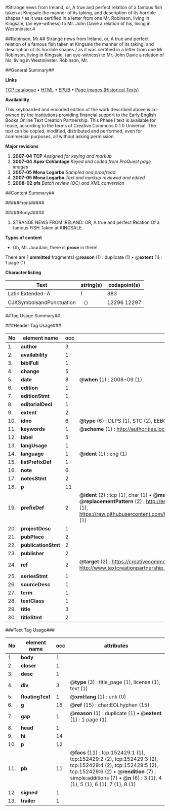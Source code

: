 #Strange news from Ireland, or, A true and perfect relation of a famous fish taken at Kingsale the manner of its taking, and description of its horrible shapes / as it was certified in a letter from one Mr. Robinson, living in Kingsale, (an eye-witness) to Mr. John Davie a relation of his, living in Westminster.#

##Robinson, Mr.##
Strange news from Ireland, or, A true and perfect relation of a famous fish taken at Kingsale the manner of its taking, and description of its horrible shapes / as it was certified in a letter from one Mr. Robinson, living in Kingsale, (an eye-witness) to Mr. John Davie a relation of his, living in Westminster.
Robinson, Mr.

##General Summary##

**Links**

[TCP catalogue](http://www.ota.ox.ac.uk/tcp/)  • 
[HTML](http://tei.it.ox.ac.uk/tcp/Texts-HTML/free/A94/A94009.html)  • 
[EPUB](http://tei.it.ox.ac.uk/tcp/Texts-EPUB/free/A94/A94009.epub) • 
[Page images (Historical Texts)](https://data.historicaltexts.jisc.ac.uk/view?pubId=eebo-38875921e&pageId=eebo-38875921e-152429-1)

**Availability**

This keyboarded and encoded edition of the
	       work described above is co-owned by the institutions
	       providing financial support to the Early English Books
	       Online Text Creation Partnership. This Phase I text is
	       available for reuse, according to the terms of Creative
	       Commons 0 1.0 Universal. The text can be copied,
	       modified, distributed and performed, even for
	       commercial purposes, all without asking permission.

**Major revisions**

1. __2007-04__ __TCP__ *Assigned for keying and markup*
1. __2007-04__ __Apex CoVantage__ *Keyed and coded from ProQuest page images*
1. __2007-05__ __Mona Logarbo__ *Sampled and proofread*
1. __2007-05__ __Mona Logarbo__ *Text and markup reviewed and edited*
1. __2008-02__ __pfs__ *Batch review (QC) and XML conversion*

##Content Summary##

#####Front#####

#####Body#####

1. STRANGE NEWS FROM IRELAND: OR, A true and perfect Relation Of a famous FISH Taken at KINGSALE.

**Types of content**

  * Oh, Mr. Jourdain, there is **prose** in there!

There are 1 **ommitted** fragments! 
 @__reason__ (1) : duplicate (1)  •  @__extent__ (1) : 1 page (1)

**Character listing**


|Text|string(s)|codepoint(s)|
|---|---|---|
|Latin Extended-A|ſ|383|
|CJKSymbolsandPunctuation|〈〉|12296 12297|

##Tag Usage Summary##

###Header Tag Usage###

|No|element name|occ|attributes|
|---|---|---|---|
|1.|__author__|3||
|2.|__availability__|1||
|3.|__biblFull__|1||
|4.|__change__|5||
|5.|__date__|8| @__when__ (1) : 2008-09 (1)|
|6.|__edition__|1||
|7.|__editionStmt__|1||
|8.|__editorialDecl__|1||
|9.|__extent__|2||
|10.|__idno__|6| @__type__ (6) : DLPS (1), STC (2), EEBO-CITATION (1), OCLC (1), VID (1)|
|11.|__keywords__|1| @__scheme__ (1) : http://authorities.loc.gov/ (1)|
|12.|__label__|5||
|13.|__langUsage__|1||
|14.|__language__|1| @__ident__ (1) : eng (1)|
|15.|__listPrefixDef__|1||
|16.|__note__|6||
|17.|__notesStmt__|2||
|18.|__p__|11||
|19.|__prefixDef__|2| @__ident__ (2) : tcp (1), char (1)  •  @__matchPattern__ (2) : ([0-9\-]+):([0-9IVX]+) (1), (.+) (1)  •  @__replacementPattern__ (2) : http://eebo.chadwyck.com/downloadtiff?vid=$1&page=$2 (1), https://raw.githubusercontent.com/textcreationpartnership/Texts/master/tcpchars.xml#$1 (1)|
|20.|__projectDesc__|1||
|21.|__pubPlace__|2||
|22.|__publicationStmt__|2||
|23.|__publisher__|2||
|24.|__ref__|2| @__target__ (2) : https://creativecommons.org/publicdomain/zero/1.0/ (1), http://www.textcreationpartnership.org/docs/. (1)|
|25.|__seriesStmt__|1||
|26.|__sourceDesc__|1||
|27.|__term__|1||
|28.|__textClass__|1||
|29.|__title__|3||
|30.|__titleStmt__|2||


###Text Tag Usage###

|No|element name|occ|attributes|
|---|---|---|---|
|1.|__body__|1||
|2.|__closer__|1||
|3.|__desc__|1||
|4.|__div__|3| @__type__ (3) : title_page (1), license (1), text (1)|
|5.|__floatingText__|1| @__xml:lang__ (1) : unk (0)|
|6.|__g__|15| @__ref__ (15) : char:EOLhyphen (15)|
|7.|__gap__|1| @__reason__ (1) : duplicate (1)  •  @__extent__ (1) : 1 page (1)|
|8.|__head__|1||
|9.|__hi__|14||
|10.|__p__|12||
|11.|__pb__|11| @__facs__ (11) : tcp:152429:1 (1), tcp:152429:2 (2), tcp:152429:3 (2), tcp:152429:4 (2), tcp:152429:5 (2), tcp:152429:6 (2)  •  @__rendition__ (7) : simple:additions (7)  •  @__n__ (6) : 3 (1), 4 (1), 5 (1), 6 (1), 7 (1), 8 (1)|
|12.|__signed__|1||
|13.|__trailer__|1||
